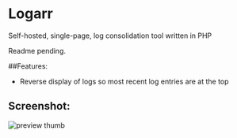 # Logarr
Self-hosted, single-page, log consolidation tool written in PHP

Readme pending. 

##Features:

 - Reverse display of logs so most recent log entries are at the top
 
## Screenshot:



![preview thumb](http://i.imgur.com/mmUvZpV.png)

